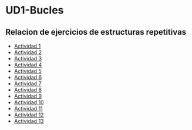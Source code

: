 # UD1-Bucles
## Relacion de ejercicios de estructuras repetitivas

- <a href=fichero/Act1.md> Actividad 1 </a>
- <a href=fichero/Act2.md> Actividad 2 </a>
- <a href=fichero/Act3.md> Actividad 3 </a>
- <a href=fichero/Act4.md> Actividad 4 </a>
- <a href=fichero/Act5.md> Actividad 5 </a>
- <a href=fichero/Act6.md> Actividad 6 </a>
- <a href=fichero/Act7.md> Actividad 7 </a>
- <a href=fichero/Act8.md> Actividad 8 </a>
- <a href=fichero/Act9.md> Actividad 9 </a>
- <a href=fichero/Act10.md> Actividad 10 </a>
- <a href=fichero/Act11.md> Actividad 11 </a>
- <a href=fichero/Act12.md> Actividad 12 </a>
- <a href=fichero/Act13.md> Actividad 13 </a>




